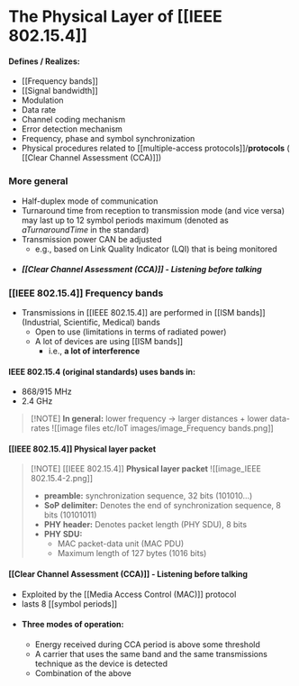 # The Physical Layer of [[IEEE 802.15.4]]
#### Defines / Realizes:
- [[Frequency bands]]
- [[Signal bandwidth]]
- Modulation
- Data rate
- Channel coding mechanism
- Error detection mechanism
- Frequency, phase and symbol synchronization
- Physical procedures related to [[multiple-access protocols]]/**protocols** ( [[Clear Channel Assessment (CCA)]])
### More general
- Half-duplex mode of communication
- Turnaround time from reception to transmission mode (and vice versa) may last up to 12 symbol periods maximum (denoted as _aTurnaroundTime_ in the standard)
- Transmission power CAN be adjusted
	- e.g., based on Link Quality Indicator (LQI) that is being monitored
- ##### [[Clear Channel Assessment (CCA)]] - Listening before talking

### [[IEEE 802.15.4]] Frequency bands
- Transmissions in [[IEEE 802.15.4]] are performed in [[ISM bands]] (Industrial, Scientific, Medical) bands
	- Open to use (limitations in terms of radiated power)
	- A lot of devices are using [[ISM bands]]
		- i.e., **a lot of interference**
#### IEEE 802.15.4 (original standards) uses bands in:
- 868/915 MHz
- 2.4 GHz
> [!NOTE] **In general:** lower frequency $\to$ larger distances + lower data-rates
![[image files etc/IoT images/image_Frequency bands.png]]

####  [[IEEE 802.15.4]] Physical layer packet
> [!NOTE]  [[IEEE 802.15.4]] **Physical layer packet**
> ![[image_IEEE 802.15.4-2.png]]
> 
> - **preamble:** synchronization sequence, 32 bits (101010...)
> - **SoP delimiter:** Denotes the end of synchronization sequence, 8 bits (10101011)
> - **PHY header:** Denotes packet length (PHY SDU), 8 bits
> - **PHY SDU:**
> 	- MAC packet-data unit (MAC PDU)
> 	- Maximum length of 127 bytes (1016 bits)

#### [[Clear Channel Assessment (CCA)]] - Listening before talking
- Exploited by the [[Media Access Control (MAC)]] protocol
- lasts 8 [[symbol periods]]
- #### Three modes of operation:
	- Energy received during CCA period is above some threshold
	- A carrier that uses the same band and the same transmissions technique as the device is detected
	- Combination of the above